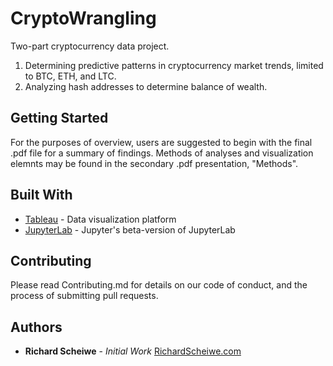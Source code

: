 # CryptoWrangling

Two-part cryptocurrency data project. 

1) Determining predictive patterns in cryptocurrency market trends, limited to BTC, ETH, and LTC.
2) Analyzing hash addresses to determine balance of wealth. 

## Getting Started

For the purposes of overview, users are suggested to begin with the final .pdf file for a summary of findings. Methods of analyses and visualization elemnts may be found in the secondary .pdf presentation, "Methods". 

## Built With

* [Tableau](http://www.tableau.com) - Data visualization platform
* [JupyterLab](http://jupyterlab.readthedocs.io/en/stable/getting_started/overview.html) - Jupyter's beta-version of JupyterLab

## Contributing

Please read Contributing.md for details on our code of conduct, and the process of submitting pull requests. 

## Authors

* **Richard Scheiwe** - *Initial Work* [RichardScheiwe.com](www.richardscheiwe.com)
